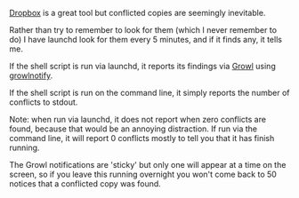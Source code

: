 
[Dropbox](https://www.dropbox.com/home) is a great tool but conflicted copies are seemingly inevitable.

Rather than try to remember to look for them (which I never remember to do) I have launchd look for them every 5 minutes, and if it finds any, it tells me.

If the shell script is run via launchd, it reports its findings via [Growl](http://growl.info) using  [growlnotify](http://growl.info/extras.php/).

If the shell script is run on the command line, it simply reports the number of conflicts to stdout.

Note: when run via launchd, it does not report when zero conflicts are found, because that would be an annoying distraction. If run via the command line, it will report 0 conflicts mostly to tell you that it has finish running.

The Growl notifications are 'sticky' but only one will appear at a time on the screen, so if you leave this running overnight you won't come back to 50 notices that a conflicted copy was found.



